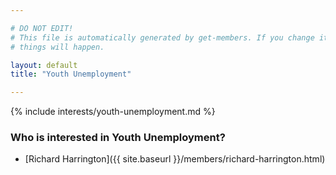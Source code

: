 ```yaml
---

# DO NOT EDIT!
# This file is automatically generated by get-members. If you change it, bad
# things will happen.

layout: default
title: "Youth Unemployment"

---
```


{% include interests/youth-unemployment.md %}

### Who is interested in Youth Unemployment?


* [Richard Harrington]({{ site.baseurl }}/members/richard-harrington.html)
